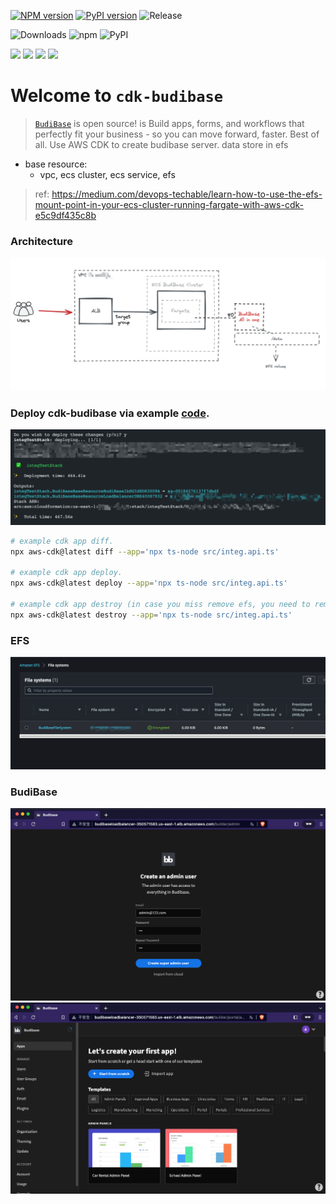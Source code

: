 [![NPM version](https://badge.fury.io/js/cdk-budibase.svg)](https://badge.fury.io/js/cdk-budibase)
[![PyPI version](https://badge.fury.io/py/cdk-budibase.svg)](https://badge.fury.io/py/cdk-budibase)
![Release](https://github.com/neilkuan/cdk-budibase/workflows/Release/badge.svg)

![Downloads](https://img.shields.io/badge/-DOWNLOADS:-brightgreen?color=gray)
![npm](https://img.shields.io/npm/dt/cdk-budibase?label=npm&color=orange)
![PyPI](https://img.shields.io/pypi/dm/cdk-budibase?label=pypi&color=blue)

![](https://img.shields.io/badge/iam_role_self-enable-green=?style=plastic&logo=appveyor)
![](https://img.shields.io/badge/vpc_self-enable-green=?style=plastic&logo=appveyor)
![](https://img.shields.io/badge/gitlab_url-customize-green=?style=plastic&logo=appveyor)
![](https://img.shields.io/badge/spotfleet-runner-green=?style=plastic&logo=appveyor)


# Welcome to `cdk-budibase`
> [`BudiBase`](https://github.com/Budibase/budibase)  is open source! is Build apps, forms, and workflows that perfectly fit your business - so you can move forward, faster. Best of all.
> Use AWS CDK to create budibase server.
> data store in efs


- base resource:
  - vpc, ecs cluster, ecs service, efs


> ref: https://medium.com/devops-techable/learn-how-to-use-the-efs-mount-point-in-your-ecs-cluster-running-fargate-with-aws-cdk-e5c9df435c8b


### Architecture
![](./docs/arch.png)

### Deploy cdk-budibase via example [code](./src/integ.api.ts).
![](/docs/cdk-deploy.png)
```bash
# example cdk app diff.
npx aws-cdk@latest diff --app='npx ts-node src/integ.api.ts'

# example cdk app deploy.
npx aws-cdk@latest deploy --app='npx ts-node src/integ.api.ts'

# example cdk app destroy (in case you miss remove efs, you need to remove efs, and log group manually on aws console or via aws cli, sdk etc...).
npx aws-cdk@latest destroy --app='npx ts-node src/integ.api.ts'
```


### EFS
![](/docs/efs.png)

### BudiBase
![](/docs/admin-sign-up.png)
![](/docs/budibase-console.png)
